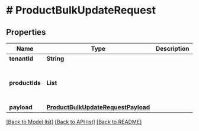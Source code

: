 # # ProductBulkUpdateRequest


## Properties 


Name | Type | Description | Notes
------------ | ------------- | ------------- | -------------
**tenantId**| **String** |   | [optional]
**productIds**| **List<String>** |   | [optional] [default to new ArrayList<>()]
**payload**| [**ProductBulkUpdateRequestPayload**](ProductBulkUpdateRequestPayload.md) |   | [optional]


[[Back to Model list]](../../README.md#models) [[Back to API list]](../../README.md#endpoints) [[Back to README]](../../README.md)

